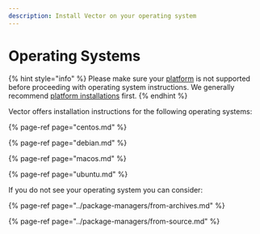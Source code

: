 ```yaml
---
description: Install Vector on your operating system
---
```


# Operating Systems

{% hint style="info" %}
Please make sure your [platform][platforms] is not supported before proceeding
with operating system instructions. We generally recommend [platform 
installations][platforms] first.
{% endhint %}

Vector offers installation instructions for the following operating systems:

{% page-ref page="centos.md" %}

{% page-ref page="debian.md" %}

{% page-ref page="macos.md" %}

{% page-ref page="ubuntu.md" %}

If you do not see your operating system you can consider:

{% page-ref page="../package-managers/from-archives.md" %}

{% page-ref page="../package-managers/from-source.md" %}


[platforms]: ../platforms/README.md